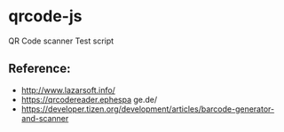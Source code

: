 # qrcode-js
QR Code scanner
Test script

Reference:
--
- http://www.lazarsoft.info/
- https://qrcodereader.ephespa ge.de/
- https://developer.tizen.org/development/articles/barcode-generator-and-scanner
